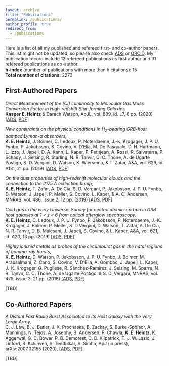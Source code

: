 ```yaml
---
layout: archive
title: "Publications"
permalink: /publications/
author_profile: true
redirect_from:
  - /publications
---
```


Here is a list of all my published and refereed first- and co-author papers. This list
might not be updated, so please also check
[ADS](https://ui.adsabs.harvard.edu/search/filter_property_fq_property=AND&filter_property_fq_property=property%3A%22refereed%22&fq=%7B!type%3Daqp%20v%3D%24fq_property%7D&fq_property=(property%3A%22refereed%22)&q=author%3A%22Heintz%2C%20K.%20E.%22%20year%3A2015-2020&sort=date%20desc%2C%20bibcode%20desc&p_=0)
or [ORCID](https://orcid.org/0000-0002-9389-7413). My publication record include 12 refereed publications as first author and 31 refereed
publications as co-author.  
**h-index** (number of publications with more than h citations): 15  
**Total number of citations:** 2273


## First-Authored Papers

_Direct Measurement of the [CI] Luminosity to Molecular Gas Mass Conversion Factor in High-redshift Star-forming Galaxies,_  
**Kasper E. Heintz** & Darach Watson, ApJL, vol. 889, id. L7, 8 pp. (2020) [[ADS](https://ui.adsabs.harvard.edu/abs/2020ApJ...889L...7H/abstract), [PDF](https://arxiv.org/pdf/2001.05770.pdf)]

_New constraints on the physical conditions in H<sub>2</sub>-bearing GRB-host damped Lyman-α absorbers,_  
**K. E. Heintz**, J. Bolmer, C. Ledoux, P. Noterdaeme, J.-K. Krogager, J. P. U.
Fynbo, P. Jakobsson, S. Covino, V. D’Elia, M. De Pasquale, D. H. Hartmann, L.
Izzo, J. Japelj, D. A. Kann, L. Kaper, P. Petitjean, A. Rossi, R. Salvaterra,
P. Schady, J. Selsing, R. Starling, N. R. Tanvir, C. C. Thöne, A. de Ugarte
Postigo, S. D. Vergani, D. Watson, K. Wiersema, & T. Zafar, A&A, vol. 629, id.
A131, 21 pp. (2019) [[ADS](https://ui.adsabs.harvard.edu/abs/2019A%26A...629A.131H/abstract), [PDF](https://arxiv.org/pdf/1908.02309.pdf)]

_On the dust properties of high-redshift molecular clouds and the connection to the 2175 Å extinction bump,_  
**K. E. Heintz**, T. Zafar, A. De Cia, S. D. Vergani, P. Jakobsson, J. P. U.
Fynbo, D. Watson, J. Japelj, P. Møller, S. Covino, L. Kaper, & A. C. Andersen,
MNRAS, vol. 486, issue 2, 12 pp. (2019) [[ADS](https://ui.adsabs.harvard.edu/abs/2019MNRAS.486.2063H/abstract), [PDF](https://arxiv.org/pdf/1904.04301.pdf)]

_Cold gas in the early Universe. Survey for neutral atomic-carbon in GRB host galaxies at 1 < z < 6 from optical afterglow spectroscopy,_  
**K. E. Heintz**, C. Ledoux, J. P. U. Fynbo, P. Jakobsson, P. Noterdaeme, J.-K.
Krogager, J. Bolmer, P. Møller, S. D.Vergani, D. Watson, T. Zafar, A. De Cia,
N. R. Tanvir, D. B. Malesani, J. Japelj, S. Covino, & L. Kaper, A&A, vol. 621,
id. A20, 13 pp. (2019) [[ADS](https://ui.adsabs.harvard.edu/abs/2019A%26A...621A..20H/abstract), [PDF](https://www.aanda.org/articles/aa/pdf/2019/01/aa34246-18.pdf)]

_Highly ionized metals as probes of the circumburst gas in the natal regions of gamma-ray bursts,_  
**K. E. Heintz**, D. Watson, P. Jakobsson, J. P. U. Fynbo, J. Bolmer, M.
Arabsalmani, Z. Cano, S. Covino, V. D’Elia, A. Gomboc, J. Japelj, L. Kaper,
J.-K. Krogager, G. Pugliese, R. Sánchez-Ramírez, J. Selsing, M. Sparre, N. R.
Tanvir, C. C. Thöne, A. de Ugarte Postigo, & S. D. Vergani, MNRAS, vol. 479,
issue 3, 21 pp. (2018) [[ADS](https://ui.adsabs.harvard.edu/abs/2018MNRAS.479.3456H/abstract), [PDF](https://arxiv.org/pdf/1806.01296.pdf)]

[TBD]

## Co-Authored Papers

*A Distant Fast Radio Burst Associated to its Host Galaxy with the Very Large Array,*  
C. J. Law, B. J. Butler, J. X. Prochaska, B. Zackay, S. Burke-Spolaor,
A. Mannings, N. Tejos, A. Josephy, B. Andersen, P. Chawla, **K. E. Heintz**, K. Aggerwal,
G. C. Bower, P. B. Demorest, C. D. Kilpatrick, T. J. W. Lazio, J. Linford, R.
Kckinven, S. Tendulkar, S. Simha, ApJ (in press), arXiv:2007.02155 (2020), [[ADS](https://ui.adsabs.harvard.edu/abs/2020arXiv200702155L/abstract), [PDF](https://arxiv.org/pdf/2007.02155.pdf)]

[TBD]
